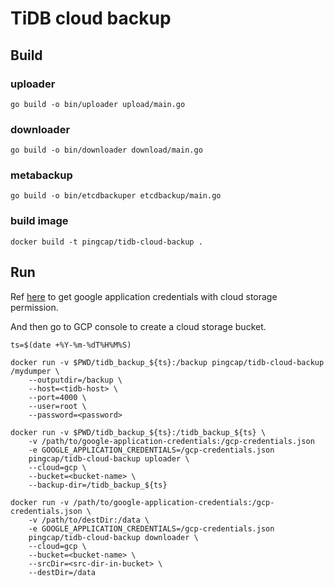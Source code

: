 # TiDB cloud backup

## Build

### uploader
```shell
go build -o bin/uploader upload/main.go
```

### downloader
``` shell
go build -o bin/downloader download/main.go
```

### metabackup
``` shell
go build -o bin/etcdbackuper etcdbackup/main.go
```

### build image
``` shell
docker build -t pingcap/tidb-cloud-backup .
```

## Run

Ref [here](https://cloud.google.com/docs/authentication/production#obtaining_and_providing_service_account_credentials_manually) to get google application credentials with cloud storage permission.

And then go to GCP console to create a cloud storage bucket.

```shell
ts=$(date +%Y-%m-%dT%H%M%S)

docker run -v $PWD/tidb_backup_${ts}:/backup pingcap/tidb-cloud-backup /mydumper \
    --outputdir=/backup \
    --host=<tidb-host> \
    --port=4000 \
    --user=root \
    --password=<password>

docker run -v $PWD/tidb_backup_${ts}:/tidb_backup_${ts} \
    -v /path/to/google-application-credentials:/gcp-credentials.json
    -e GOOGLE_APPLICATION_CREDENTIALS=/gcp-credentials.json
    pingcap/tidb-cloud-backup uploader \
    --cloud=gcp \
    --bucket=<bucket-name> \
    --backup-dir=/tidb_backup_${ts}

docker run -v /path/to/google-application-credentials:/gcp-credentials.json \
    -v /path/to/destDir:/data \
    -e GOOGLE_APPLICATION_CREDENTIALS=/gcp-credentials.json
    pingcap/tidb-cloud-backup downloader \
    --cloud=gcp \
    --bucket=<bucket-name> \
    --srcDir=<src-dir-in-bucket> \
    --destDir=/data
```
